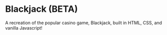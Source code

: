 # Blackjack (BETA)

A recreation of the popular casino game, Blackjack, built in HTML, CSS, and vanilla Javascript!
